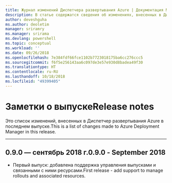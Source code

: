 ```yaml
---
title: Журнал изменений Диспетчера развертывания Azure | Документация Майкрософт
description: В статье содержатся сведения об изменениях, внесенных в Диспетчер развертывания Azure в последнем выпуске.
author: deveshguha
ms.author: deoletim
manager: sriramry
ms.manager: srirama
ms.devlang: powershell
ms.topic: conceptual
ms.workload: ''
ms.date: 09/26/2018
ms.openlocfilehash: 7e384fdf66fce1102b7723018175ba6cc276ccc5
ms.sourcegitcommit: f6f5e256143aa6c097de3e57e930d8badea49f30
ms.translationtype: HT
ms.contentlocale: ru-RU
ms.lasthandoff: 10/18/2018
ms.locfileid: "49399405"
---
```

# <a name="release-notes"></a><span data-ttu-id="7ebc9-103">Заметки о выпуске</span><span class="sxs-lookup"><span data-stu-id="7ebc9-103">Release notes</span></span>

<span data-ttu-id="7ebc9-104">Это список изменений, внесенных в Диспетчер развертывания Azure в последнем выпуске.</span><span class="sxs-lookup"><span data-stu-id="7ebc9-104">This is a list of changes made to Azure Deployment Manager in this release.</span></span>

---
## <a name="090---september-2018"></a><span data-ttu-id="7ebc9-105">0.9.0 — сентябрь 2018 г.</span><span class="sxs-lookup"><span data-stu-id="7ebc9-105">0.9.0 - September 2018</span></span>
* <span data-ttu-id="7ebc9-106">Первый выпуск: добавлена поддержка управления выпусками и связанными с ними ресурсами.</span><span class="sxs-lookup"><span data-stu-id="7ebc9-106">First release - add support to manage rollouts and associated resources.</span></span>